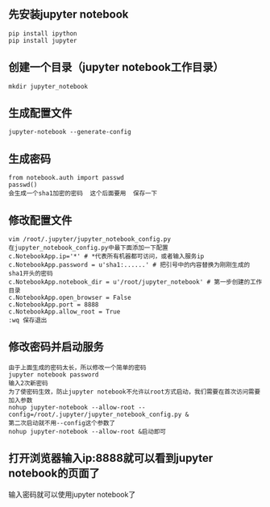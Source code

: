 ## 先安装jupyter notebook
```
pip install ipython
pip install jupyter
```

## 创建一个目录（jupyter notebook工作目录）
```
mkdir jupyter_notebook
```

## 生成配置文件
```
jupyter-notebook --generate-config
```

## 生成密码
```
from notebook.auth import passwd
passwd()
会生成一个sha1加密的密码  这个后面要用  保存一下
```

## 修改配置文件
```
vim /root/.jupyter/jupyter_notebook_config.py
在jupyter_notebook_config.py中最下面添加一下配置
c.NotebookApp.ip='*' # *代表所有机器都可访问，或者输入服务ip
c.NotebookApp.password = u'sha1:......' # 把引号中的内容替换为刚刚生成的sha1开头的密码
c.NotebookApp.notebook_dir = u'/root/jupyter_notebook' # 第一步创建的工作目录
c.NotebookApp.open_browser = False
c.NotebookApp.port = 8888
c.NotebookApp.allow_root = True
:wq 保存退出
```

## 修改密码并启动服务
```
由于上面生成的密码太长，所以修改一个简单的密码
jupyter notebook password
输入2次新密码
为了使密码生效，防止jupyter notebook不允许以root方式启动，我们需要在首次访问需要加入参数 
nohup jupyter-notebook --allow-root --config=/root/.jupyter/jupyter_notebook_config.py &
第二次启动就不用--config这个参数了
nohup jupyter-notebook --allow-root &启动即可
```
## 打开浏览器输入ip:8888就可以看到jupyter notebook的页面了
输入密码就可以使用jupyter notebook了


